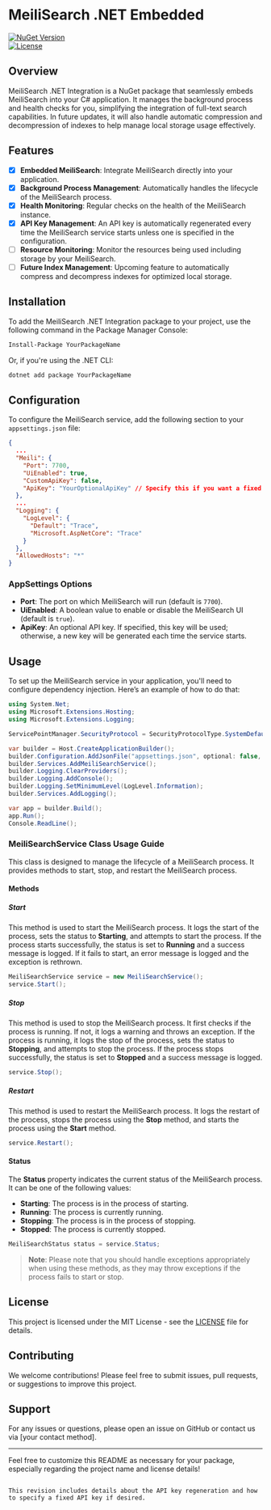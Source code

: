 ﻿# MeiliSearch .NET Embedded

[![NuGet Version](https://img.shields.io/nuget/v/YourPackageName.svg)](https://www.nuget.org/packages/YourPackageName)  
[![License](https://img.shields.io/badge/license-MIT-blue.svg)](LICENSE)

## Overview

MeiliSearch .NET Integration is a NuGet package that seamlessly embeds MeiliSearch into your C# application. It manages the background process and health checks for you, simplifying the integration of full-text search capabilities. In future updates, it will also handle automatic compression and decompression of indexes to help manage local storage usage effectively.

## Features

- [x] **Embedded MeiliSearch**: Integrate MeiliSearch directly into your application.
- [x] **Background Process Management**: Automatically handles the lifecycle of the MeiliSearch process.
- [x] **Health Monitoring**: Regular checks on the health of the MeiliSearch instance.
- [x] **API Key Management**: An API key is automatically regenerated every time the MeiliSearch service starts unless one is specified in the configuration.
- [ ] **Resource Monitoring**: Monitor the resources being used including storage by your MeiliSearch.
- [ ] **Future Index Management**: Upcoming feature to automatically compress and decompress indexes for optimized local storage.

## Installation

To add the MeiliSearch .NET Integration package to your project, use the following command in the Package Manager Console:

```bash
Install-Package YourPackageName
```

Or, if you're using the .NET CLI:

```bash
dotnet add package YourPackageName
```

## Configuration

To configure the MeiliSearch service, add the following section to your `appsettings.json` file:

```json
{
  ...
  "Meili": {
    "Port": 7700,
    "UiEnabled": true,
    "CustomApiKey": false,
    "ApiKey": "YourOptionalApiKey" // Specify this if you want a fixed API key
  },
  ...
  "Logging": {
    "LogLevel": {
      "Default": "Trace",
      "Microsoft.AspNetCore": "Trace"
    }
  },
  "AllowedHosts": "*"
}
```

### AppSettings Options

- **Port**: The port on which MeiliSearch will run (default is `7700`).
- **UiEnabled**: A boolean value to enable or disable the MeiliSearch UI (default is `true`).
- **ApiKey**: An optional API key. If specified, this key will be used; otherwise, a new key will be generated each time the service starts.

## Usage

To set up the MeiliSearch service in your application, you'll need to configure dependency injection. Here’s an example of how to do that:

```csharp
using System.Net;
using Microsoft.Extensions.Hosting;
using Microsoft.Extensions.Logging;

ServicePointManager.SecurityProtocol = SecurityProtocolType.SystemDefault;

var builder = Host.CreateApplicationBuilder();
builder.Configuration.AddJsonFile("appsettings.json", optional: false, reloadOnChange: true);
builder.Services.AddMeiliSearchService();
builder.Logging.ClearProviders();
builder.Logging.AddConsole();
builder.Logging.SetMinimumLevel(LogLevel.Information);
builder.Services.AddLogging();

var app = builder.Build();
app.Run();
Console.ReadLine();
```

### MeiliSearchService Class Usage Guide

This class is designed to manage the lifecycle of a MeiliSearch process. It provides methods to start, stop, and restart the MeiliSearch process.

#### Methods

##### Start
This method is used to start the MeiliSearch process. It logs the start of the process, sets the status to **Starting**, and attempts to start the process. If the process starts successfully, the status is set to **Running** and a success message is logged. If it fails to start, an error message is logged and the exception is rethrown.

```csharp
MeiliSearchService service = new MeiliSearchService();
service.Start();
```

##### Stop
This method is used to stop the MeiliSearch process. It first checks if the process is running. If not, it logs a warning and throws an exception. If the process is running, it logs the stop of the process, sets the status to **Stopping**, and attempts to stop the process. If the process stops successfully, the status is set to **Stopped** and a success message is logged.

```csharp
service.Stop();
```

##### Restart
This method is used to restart the MeiliSearch process. It logs the restart of the process, stops the process using the **Stop** method, and starts the process using the **Start** method.

```csharp
service.Restart();
```

#### Status
The **Status** property indicates the current status of the MeiliSearch process. It can be one of the following values:
- **Starting**: The process is in the process of starting.
- **Running**: The process is currently running.
- **Stopping**: The process is in the process of stopping.
- **Stopped**: The process is currently stopped.

```csharp
MeiliSearchStatus status = service.Status;
```

> **Note**: Please note that you should handle exceptions appropriately when using these methods, as they may throw exceptions if the process fails to start or stop.


## License

This project is licensed under the MIT License - see the [LICENSE](LICENSE) file for details.

## Contributing

We welcome contributions! Please feel free to submit issues, pull requests, or suggestions to improve this project.

## Support

For any issues or questions, please open an issue on GitHub or contact us via [your contact method].

---

Feel free to customize this README as necessary for your package, especially regarding the project name and license details!
```

This revision includes details about the API key regeneration and how to specify a fixed API key if desired.
